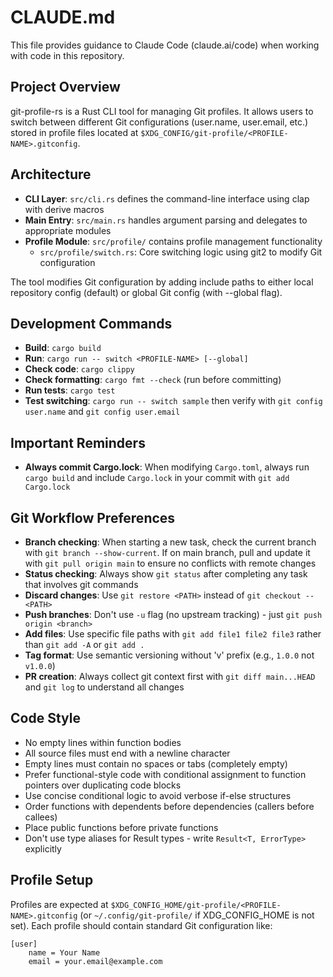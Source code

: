 # CLAUDE.md

This file provides guidance to Claude Code (claude.ai/code) when working with code in this repository.

## Project Overview

git-profile-rs is a Rust CLI tool for managing Git profiles. It allows users to switch between different Git configurations (user.name, user.email, etc.) stored in profile files located at `$XDG_CONFIG/git-profile/<PROFILE-NAME>.gitconfig`.

## Architecture

- **CLI Layer**: `src/cli.rs` defines the command-line interface using clap with derive macros
- **Main Entry**: `src/main.rs` handles argument parsing and delegates to appropriate modules
- **Profile Module**: `src/profile/` contains profile management functionality
  - `src/profile/switch.rs`: Core switching logic using git2 to modify Git configuration

The tool modifies Git configuration by adding include paths to either local repository config (default) or global Git config (with --global flag).

## Development Commands

- **Build**: `cargo build`
- **Run**: `cargo run -- switch <PROFILE-NAME> [--global]`
- **Check code**: `cargo clippy`
- **Check formatting**: `cargo fmt --check` (run before committing)
- **Run tests**: `cargo test`
- **Test switching**: `cargo run -- switch sample` then verify with `git config user.name` and `git config user.email`

## Important Reminders

- **Always commit Cargo.lock**: When modifying `Cargo.toml`, always run `cargo build` and include `Cargo.lock` in your commit with `git add Cargo.lock`

## Git Workflow Preferences

- **Branch checking**: When starting a new task, check the current branch with `git branch --show-current`. If on main branch, pull and update it with `git pull origin main` to ensure no conflicts with remote changes
- **Status checking**: Always show `git status` after completing any task that involves git commands
- **Discard changes**: Use `git restore <PATH>` instead of `git checkout -- <PATH>`
- **Push branches**: Don't use `-u` flag (no upstream tracking) - just `git push origin <branch>`
- **Add files**: Use specific file paths with `git add file1 file2 file3` rather than `git add -A` or `git add .`
- **Tag format**: Use semantic versioning without 'v' prefix (e.g., `1.0.0` not `v1.0.0`)
- **PR creation**: Always collect git context first with `git diff main...HEAD` and `git log` to understand all changes

## Code Style

- No empty lines within function bodies
- All source files must end with a newline character
- Empty lines must contain no spaces or tabs (completely empty)
- Prefer functional-style code with conditional assignment to function pointers over duplicating code blocks
- Use concise conditional logic to avoid verbose if-else structures
- Order functions with dependents before dependencies (callers before callees)
- Place public functions before private functions
- Don't use type aliases for Result types - write `Result<T, ErrorType>` explicitly

## Profile Setup

Profiles are expected at `$XDG_CONFIG_HOME/git-profile/<PROFILE-NAME>.gitconfig` (or `~/.config/git-profile/` if XDG_CONFIG_HOME is not set). Each profile should contain standard Git configuration like:

```gitconfig
[user]
    name = Your Name
    email = your.email@example.com
```